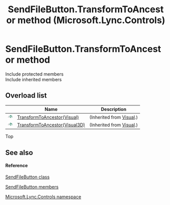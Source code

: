 ﻿---
title: SendFileButton.TransformToAncestor method  (Microsoft.Lync.Controls)
TOCTitle: 'TransformToAncestor method '
ms:assetid: Overload:Microsoft.Lync.Controls.SendFileButton.TransformToAncestor_DI_3_UC_OCS14MrefLyncWPF
ms:mtpsurl: https://msdn.microsoft.com/en-us/library/microsoft.lync.controls.sendfilebutton.transformtoancestor_di_3_uc_ocs14mreflyncwpf(v=office.15)
ms:contentKeyID: 48594962
ms.date: 07/28/2014
mtps_version: v=office.15
f1_keywords:
- Microsoft.Lync.Controls.SendFileButton.TransformToAncestor
dev_langs:
- CSharp
- JScript
- VB
- other
---

# SendFileButton.TransformToAncestor method

Include protected members  
Include inherited members  

## Overload list

<table>
<thead>
<tr class="header">
<th> </th>
<th>Name</th>
<th>Description</th>
</tr>
</thead>
<tbody>
<tr class="odd">
<td><img src="images/Hh347903.pubmethod(Office.15).gif" title="Public method" alt="Public method" /></td>
<td><a href="http://msdn2.microsoft.com/en-us/library/ms608865">TransformToAncestor(Visual)</a></td>
<td>(Inherited from <a href="http://msdn2.microsoft.com/en-us/library/ms635637">Visual</a>.)</td>
</tr>
<tr class="even">
<td><img src="images/Hh347903.pubmethod(Office.15).gif" title="Public method" alt="Public method" /></td>
<td><a href="http://msdn2.microsoft.com/en-us/library/bb763975">TransformToAncestor(Visual3D)</a></td>
<td>(Inherited from <a href="http://msdn2.microsoft.com/en-us/library/ms635637">Visual</a>.)</td>
</tr>
</tbody>
</table>


Top

## See also

#### Reference

[SendFileButton class](sendfilebutton-class-microsoft-lync-controls_1.md)

[SendFileButton members](sendfilebutton-members-microsoft-lync-controls_1.md)

[Microsoft.Lync.Controls namespace](microsoft-lync-controls-namespace_1.md)

